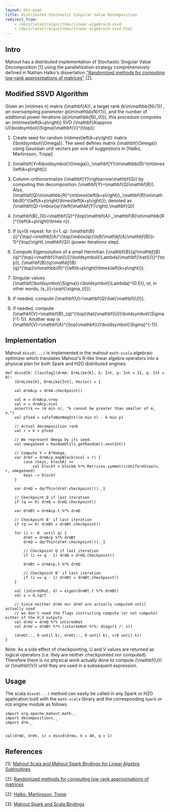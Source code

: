 ```yaml
---
layout: doc-page
title: Distributed Stochastic Singular Value Decomposition
redirect_from:
    - /docs/latest/algorithms/linear-algebra/d-ssvd
    - /docs/latest/algorithms/linear-algebra/d-ssvd.html
---
```


## Intro

Mahout has a distributed implementation of Stochastic Singular Value Decomposition [1] using the parallelization strategy comprehensively defined in Nathan Halko's dissertation ["Randomized methods for computing low-rank approximations of matrices"](http://amath.colorado.edu/faculty/martinss/Pubs/2012_halko_dissertation.pdf) [2].

## Modified SSVD Algorithm

Given an <foo>\(m\times n\)</foo>
matrix <foo>\(\mathbf{A}\)</foo>, a target rank <foo>\(k\in\mathbb{N}_{1}\)</foo>
, an oversampling parameter <foo>\(p\in\mathbb{N}_{1}\)</foo>,
and the number of additional power iterations <foo>\(q\in\mathbb{N}_{0}\)</foo>,
this procedure computes an <foo>\(m\times\left(k+p\right)\)</foo>
SVD <foo>\(\mathbf{A\approx U}\boldsymbol{\Sigma}\mathbf{V}^{\top}\)</foo>:

  1. Create seed for random <foo>\(n\times\left(k+p\right)\)</foo>
  matrix <foo>\(\boldsymbol{\Omega}\)</foo>. The seed defines matrix <foo>\(\mathbf{\Omega}\)</foo>
  using Gaussian unit vectors per one of suggestions in [Halko, Martinsson, Tropp].

  2. <foo>\(\mathbf{Y=A\boldsymbol{\Omega}},\,\mathbf{Y}\in\mathbb{R}^{m\times\left(k+p\right)}\)</foo>

  3. Column-orthonormalize <foo>\(\mathbf{Y}\rightarrow\mathbf{Q}\)</foo>
  by computing thin decomposition <foo>\(\mathbf{Y}=\mathbf{Q}\mathbf{R}\)</foo>.
  Also, <foo>\(\mathbf{Q}\in\mathbb{R}^{m\times\left(k+p\right)},\,\mathbf{R}\in\mathbb{R}^{\left(k+p\right)\times\left(k+p\right)}\)</foo>; denoted as <foo>\(\mathbf{Q}=\mbox{qr}\left(\mathbf{Y}\right).\mathbf{Q}\)</foo>

  4. <foo>\(\mathbf{B}_{0}=\mathbf{Q}^{\top}\mathbf{A}:\,\,\mathbf{B}\in\mathbb{R}^{\left(k+p\right)\times n}\)</foo>.

  5. If <foo>\(q>0\)</foo>
  repeat: for <foo>\(i=1..q\)</foo>:
  <foo>\(\mathbf{B}_{i}^{\top}=\mathbf{A}^{\top}\mbox{qr}\left(\mathbf{A}\mathbf{B}_{i-1}^{\top}\right).\mathbf{Q}\)</foo>
  (power iterations step).

  6. Compute Eigensolution of a small Hermitian <foo>\(\mathbf{B}_{q}\mathbf{B}_{q}^{\top}=\mathbf{\hat{U}}\boldsymbol{\Lambda}\mathbf{\hat{U}}^{\top}\)</foo>,
  <foo>\(\mathbf{B}_{q}\mathbf{B}_{q}^{\top}\in\mathbb{R}^{\left(k+p\right)\times\left(k+p\right)}\)</foo>.

  7. Singular values <foo>\(\mathbf{\boldsymbol{\Sigma}}=\boldsymbol{\Lambda}^{0.5}\)</foo>,
  or, in other words, <foo>\(s_{i}=\sqrt{\sigma_{i}}\)</foo>.

  8. If needed, compute <foo>\(\mathbf{U}=\mathbf{Q}\hat{\mathbf{U}}\)</foo>.

  9. If needed, compute <foo>\(\mathbf{V}=\mathbf{B}_{q}^{\top}\hat{\mathbf{U}}\boldsymbol{\Sigma}^{-1}\)</foo>.
Another way is <foo>\(\mathbf{V}=\mathbf{A}^{\top}\mathbf{U}\boldsymbol{\Sigma}^{-1}\)</foo>.




## Implementation

Mahout `dssvd(...)` is implemented in the mahout `math-scala` algebraic optimizer which translates Mahout's R-like linear algebra operators into a physical plan for both Spark and H2O distributed engines.

    def dssvd[K: ClassTag](drmA: DrmLike[K], k: Int, p: Int = 15, q: Int = 0):
        (DrmLike[K], DrmLike[Int], Vector) = {

        val drmAcp = drmA.checkpoint()

        val m = drmAcp.nrow
        val n = drmAcp.ncol
        assert(k <= (m min n), "k cannot be greater than smaller of m, n.")
        val pfxed = safeToNonNegInt((m min n) - k min p)

        // Actual decomposition rank
        val r = k + pfxed

        // We represent Omega by its seed.
        val omegaSeed = RandomUtils.getRandom().nextInt()

        // Compute Y = A*Omega.
        var drmY = drmAcp.mapBlock(ncol = r) {
            case (keys, blockA) =>
                val blockY = blockA %*% Matrices.symmetricUniformView(n, r, omegaSeed)
            keys -> blockY
        }

        var drmQ = dqrThin(drmY.checkpoint())._1

        // Checkpoint Q if last iteration
        if (q == 0) drmQ = drmQ.checkpoint()

        var drmBt = drmAcp.t %*% drmQ

        // Checkpoint B' if last iteration
        if (q == 0) drmBt = drmBt.checkpoint()

        for (i <- 0  until q) {
            drmY = drmAcp %*% drmBt
            drmQ = dqrThin(drmY.checkpoint())._1

            // Checkpoint Q if last iteration
            if (i == q - 1) drmQ = drmQ.checkpoint()

            drmBt = drmAcp.t %*% drmQ

            // Checkpoint B' if last iteration
            if (i == q - 1) drmBt = drmBt.checkpoint()
        }

        val (inCoreUHat, d) = eigen(drmBt.t %*% drmBt)
        val s = d.sqrt

        // Since neither drmU nor drmV are actually computed until actually used
        // we don't need the flags instructing compute (or not compute) either of the U,V outputs
        val drmU = drmQ %*% inCoreUHat
        val drmV = drmBt %*% (inCoreUHat %*%: diagv(1 /: s))

        (drmU(::, 0 until k), drmV(::, 0 until k), s(0 until k))
    }

Note: As a side effect of checkpointing, U and V values are returned as logical operators (i.e. they are neither checkpointed nor computed).  Therefore there is no physical work actually done to compute <foo>\(\mathbf{U}\)</foo> or <foo>\(\mathbf{V}\)</foo> until they are used in a subsequent expression.


## Usage

The scala `dssvd(...)` method can easily be called in any Spark or H2O application built with the `math-scala` library and the corresponding `Spark` or `H2O` engine module as follows:

    import org.apache.mahout.math._
    import decompositions._
    import drm._


    val(drmU, drmV, s) = dssvd(drma, k = 40, q = 1)


## References

[1]: [Mahout Scala and Mahout Spark Bindings for Linear Algebra Subroutines](http://mahout.apache.org/users/sparkbindings/ScalaSparkBindings.pdf)

[2]: [Randomized methods for computing low-rank
approximations of matrices](http://amath.colorado.edu/faculty/martinss/Pubs/2012_halko_dissertation.pdf)

[2]: [Halko, Martinsson, Tropp](http://arxiv.org/abs/0909.4061)

[3]: [Mahout Spark and Scala Bindings](http://mahout.apache.org/users/sparkbindings/home.html)
